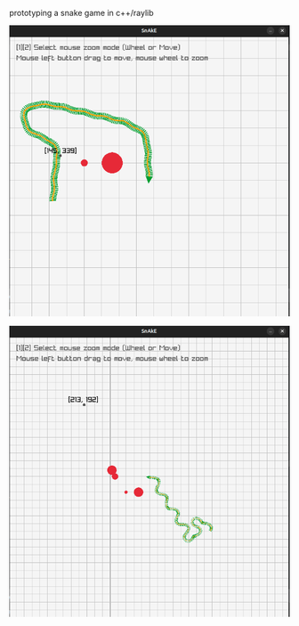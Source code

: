 prototyping a snake game in c++/raylib

![crawling_snake]( crawling_snake.png )

![crawling_snake_2]( crawling_snake_2.png )
